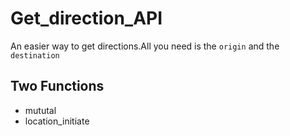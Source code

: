 # Get_direction_API

An easier way to get directions.All you need is the `origin` and the `destination`

## Two Functions

* mututal
* location_initiate


